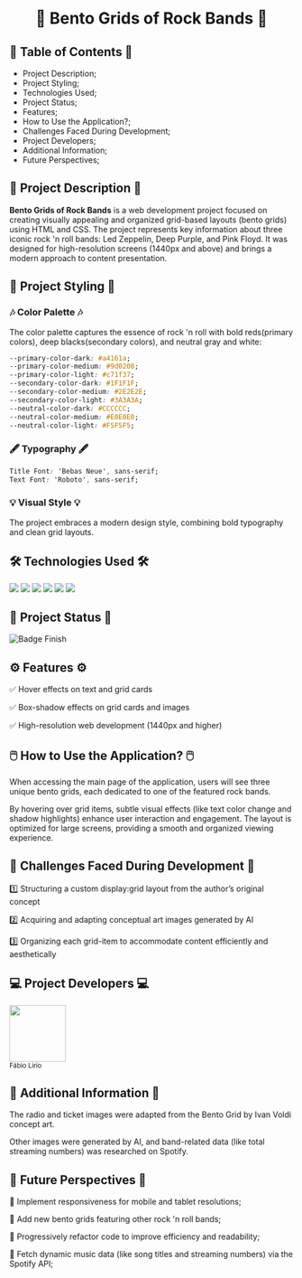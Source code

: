 <h1 align="center"> 🎸 Bento Grids of Rock Bands 🎸 </h1>

<h2> 📖 Table of Contents 📖 </h2>

- Project Description;  
- Project Styling;  
- Technologies Used; 
- Project Status;  
- Features;  
- How to Use the Application?;  
- Challenges Faced During Development;  
- Project Developers;  
- Additional Information;  
- Future Perspectives;  

<h2> 📝 Project Description 📝 </h2>

**Bento Grids of Rock Bands** is a web development project focused on creating visually appealing and organized grid-based layouts (bento grids) using HTML and CSS. The project represents key information about three iconic rock 'n roll bands: Led Zeppelin, Deep Purple, and Pink Floyd. It was designed for high-resolution screens (1440px and above) and brings a modern approach to content presentation.

<h2> 🎨 Project Styling 🎨 </h2>

<h3> 🎶 Color Palette 🎶 </h3>

The color palette captures the essence of rock 'n roll with bold reds(primary colors), deep blacks(secondary colors), and neutral gray and white:

```css
--primary-color-dark: #a4161a;
--primary-color-medium: #9d0208;
--primary-color-light: #c71f37;
--secondary-color-dark: #1F1F1F;
--secondary-color-medium: #2E2E2E;
--secondary-color-light: #3A3A3A;
--neutral-color-dark: #CCCCCC;
--neutral-color-medium: #E0E0E0;
--neutral-color-light: #F5F5F5;
```
<h3> 🖋️ Typography 🖋️ </h3>

```css
Title Font: 'Bebas Neue', sans-serif;
Text Font: 'Roboto', sans-serif;
```
<h3> 💡 Visual Style 💡 </h3>

The project embraces a modern design style, combining bold typography and clean grid layouts.

<h2> 🛠️ Technologies Used 🛠️ </h2>

<div>

<img src="https://img.shields.io/badge/HTML-orange?style=for-the-badge&logo=html5&logoColor=white">
<img src="https://img.shields.io/badge/CSS-blue?&style=for-the-badge&logo=css3&logoColor=white">
<img src="https://img.shields.io/badge/JavaScript-F7DF1E?style=for-the-badge&logo=javascript&logoColor=black">
<img src="https://img.shields.io/badge/OpenAI-white?style=for-the-badge&logo=openai&logoColor=black">
<img src="https://img.shields.io/badge/GenCraft-purple?style=for-the-badge&logo=gencraft&logoColor=black">
<img src="https://img.shields.io/badge/Figma-gray?style=for-the-badge&logo=figma&logoColor=white">
  
</div>

<h2> 🚧 Project Status 🚧 </h2>

![Badge Finish](http://img.shields.io/static/v1?label=STATUS&message=FINISH&color=GREEN&style=for-the-badge)

<h2> ⚙️ Features ⚙️ </h2>

✅ Hover effects on text and grid cards

✅ Box-shadow effects on grid cards and images

✅ High-resolution web development (1440px and higher)

<h2> 🖱️ How to Use the Application? 🖱️ </h2>

When accessing the main page of the application, users will see three unique bento grids, each dedicated to one of the featured rock bands. 

By hovering over grid items, subtle visual effects (like text color change and shadow highlights) enhance user interaction and engagement. The layout is optimized for large screens, providing a smooth and organized viewing experience.

<h2> 🧗 Challenges Faced During Development 🧗 </h2>

1️⃣ Structuring a custom display:grid layout from the author’s original concept

2️⃣ Acquiring and adapting conceptual art images generated by AI

3️⃣ Organizing each grid-item to accommodate content efficiently and aesthetically

<h2> 💻 Project Developers 💻 </h2>

<img src="https://avatars.githubusercontent.com/u/140852220?s=400&u=c03075cdb745198fe290f16fd7a345907cae4c89&v=4" width=100><br><sub>Fábio Lirio</sub>

<h2> 📝 Additional Information 📝 </h2>

The radio and ticket images were adapted from the Bento Grid by Ivan Voldi concept art.

Other images were generated by AI, and band-related data (like total streaming numbers) was researched on Spotify.

<h2> 🔮 Future Perspectives 🔮 </h2>

🚀 Implement responsiveness for mobile and tablet resolutions;

🚀 Add new bento grids featuring other rock 'n roll bands;

🚀 Progressively refactor code to improve efficiency and readability;

🚀 Fetch dynamic music data (like song titles and streaming numbers) via the Spotify API;